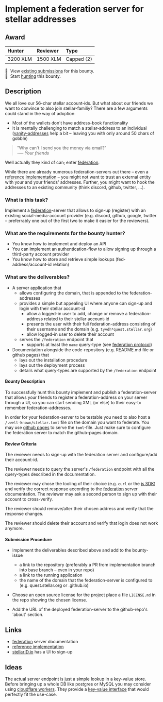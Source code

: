 # Implement a federation server for stellar addresses

## Award
| Hunter | Reviewer | Type
| :- | :- | :-
| 3200 XLM | 1500 XLM | Capped (2) 

[//]: # (make sure to replace the file-name placeholders `<BOUNTY_FILE_NAME_NO_EXTENSION>`, `<BOUNTY_FILE_NAME_WITH_EXTENSION> and `<LEVEL>` in the next two lines with the respective values)
📜&nbsp; View [existing submissions](https://github.com/tyvdh/stellar-quest-bounties/issues?q=is%3Aissue+label%3Afederation-server) for this bounty. \
🔵&nbsp; Start [hunting](https://github.com/tyvdh/stellar-quest-bounties/issues/new?assignees=&labels=&template=begin-the-hunt.yml&link=https://github.com/tyvdh/stellar-quest-bounties/blob/main/bounties/level-2/federation-server.md) this bounty.


## Description

We all love our 56-char stellar account-ids. But what about our friends we want to convince to also join stellar-familiy?
There are a few arguments could stand in the way of adoption:

- Most of the wallets don't have address-book functionality
- It is mentally challenging to match a stellar-address to an individual ([vanity-addresses](https://lumenaddr.com/faq.html) help a bit – leaving you with only around 50 chars of gobble)

> "Why can't I send you the money via email?"  
> -— <cite>Your friends</cite>

Well actually they kind of can; enter [federation].

While there are already numerous federation-servers out there – even a [reference implementation] –
you might not want to trust an external entity with your and your friends' addresses.
Further, you might want to hook the addresses to an existing community (think discord, github, twitter, …).


### What is this task?

Implement a [federation]-server that allows to sign-up (register) with an existing social-media-account provider
(e.g. discord, github, google, twitter – preferrably one out of the first two to make it easier for the reviewers).


### What are the requirements for the bounty hunter?

- You know how to implement and deploy an API
- You can implement an authentication-flow to allow signing up through a third-party account provider
- You know how to store and retrieve simple lookups (fed-address/account-id relation)


### What are the deliverables?

- A server application that  
  - allows configuring the domain, that is appended to the federation-addresses
  - provides a simple but appealing UI where anyone can sign-up and login with their stellar account-id
    - allow a logged-in user to add, change or remove a federation-address related to their stellar account-id
    - presents the user with their full federation-address consisting of their username and the domain (e.g. `tyvdh*quest.stellar.org`)
    - allow logged-in user to delete their account
  - serves the `/federation` endpoint that 
    - supports at least the `name` query-type (see [federation protocol])
- Documentation alongside the code-repository (e.g. README.md file or github pages) that
  - lays out the installation procedure
  - lays out the deployment process
  - details what query-types are supported by the `/federation` endpoint 


#### Bounty Description

To successfully hunt this bounty implement and publish a federation-server that allows your friends to register
a federation-address on your server through a UI, so you can start sending XML (or else) to their easy-to remember
federation-addresses.

In order for your federation-server to be testable you need to also host a `/.well-known/stellar.toml` file
on the domain you want to federate. You may use [github pages] to serve the `toml`-file. Just make sure to configure
the federation server to match the github-pages domain.


#### Review Criteria

The reviewer needs to sign-up with the federation server and configure/add their account-id.  

The reviewer needs to query the server's `/federation` endpoint with all the query-types described in the documentation.  

The reviewer may chose the tooling of their choice (e.g. `curl` or the [js SDK](https://stellar.github.io/js-stellar-sdk/FederationServer.html))
and verify the correct response according to the [federation] server documentation. The reviewer may ask a second person to sign up with their
account to cross-verify.

The reviewer should remove/alter their chosen address and verify that the response changes.

The reviewer should delete their account and verify that login does not work anymore.


#### Submission Procedure

- Implement the deliverables described above and add to the bounty-issue
  - a link to the repository (preferably a PR from implementation branch into base branch – even in your repo)
  - a link to the running application
  - the name of the domain that the federation-server is configured to (e.g. quest.stellar.org or <your-user-name>.github.io)

- Choose an open source license for the project place a file `LICENSE.md` in the repo showing the chosen license.

- Add the URL of the deployed federation-server to the github-repo's 'about' section.


## Links

- [federation] server documentation
- [reference implementation]
- [stellarID.io](https://stellarid.io/) has a UI to sign-up


## Ideas

The actual server endpoint is just a simple lookup in a key-value store. Before bringing up a whole DB like postgres or MySQL
you may consider using [cloudflare workers](https://workers.cloudflare.com/). They provide a [key-value interface](https://developers.cloudflare.com/workers/learning/how-kv-works)
that would perfectly fit the use-case.



[federation]: https://developers.stellar.org/docs/glossary/federation/
[github pages]: https://stackoverflow.com/a/52645091/834309
[reference implementation]: https://github.com/stellar/go/tree/master/services/federation
[federation protocol]: https://github.com/stellar/stellar-protocol/blob/master/ecosystem/sep-0002.md